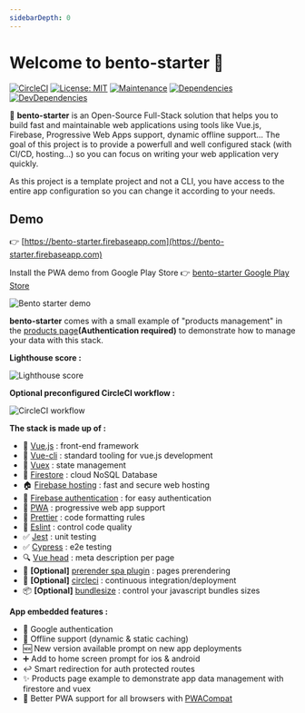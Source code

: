 ```yaml
---
sidebarDepth: 0
---
```


# Welcome to bento-starter :wave:

[![CircleCI](https://circleci.com/gh/kefranabg/bento-starter/tree/master.svg?style=svg&circle-token=f311e2320782a12321a769faa2ef1d3cdf5e1a10)](https://circleci.com/gh/kefranabg/bento-starter/tree/master)
[![License: MIT](https://img.shields.io/badge/License-MIT-yellow.svg)](https://opensource.org/licenses/MIT)
[![Maintenance](https://img.shields.io/badge/Maintained%3F-yes-green.svg)](https://GitHub.com/vuesion/vuesion/graphs/commit-activity)
[![Dependencies](https://img.shields.io/david/kefranabg/bento-starter.svg)](https://david-dm.org/kefranabg/bento-starter)
[![DevDependencies](https://img.shields.io/david/dev/kefranabg/bento-starter.svg)](https://david-dm.org/kefranabg/bento-starter?type=dev)
<br />

:bento: **bento-starter** is an Open-Source Full-Stack solution that helps you to build fast and maintainable web applications using tools like Vue.js, Firebase, Progressive Web Apps support, dynamic offline support... The goal of this project is to provide a powerfull and well configured stack (with CI/CD, hosting...) so you can focus on writing your web application very quickly.

As this project is a template project and not a CLI, you have access to the entire app configuration so you can change it according to your needs.

## Demo

:point_right: [https://bento-starter.firebaseapp.com](https://bento-starter.firebaseapp.com)

Install the PWA demo from Google Play Store :point_right: [bento-starter Google Play Store](https://play.google.com/store/apps/details?id=com.bentostarter.bentostarterdemo)

![Bento starter demo](/assets/img/demo.gif)

**bento-starter** comes with a small example of "products management" in the [products page](https://bento-starter.firebaseapp.com/login?redirectUrl=%2Fproducts)**(Authentication required)** to demonstrate how to manage your data with this stack.

**Lighthouse score :**

![Lighthouse score](/assets/img/lighthouse-score-report.jpg)

**Optional preconfigured CircleCI workflow :**

![CircleCI workflow](/assets/img/ci-workflow.jpg)

**The stack is made up of :**

- :metal: [Vue.js](https://vuejs.org/) : front-end framework
- :wrench: [Vue-cli](https://cli.vuejs.org/) : standard tooling for vue.js development
- :repeat: [Vuex](https://vuex.vuejs.org/) : state management
- :floppy_disk: [Firestore](https://firebase.google.com/products/firestore/) : cloud NoSQL Database
- :house: [Firebase hosting](https://firebase.google.com/products/hosting/) : fast and secure web hosting
- :bust_in_silhouette: [Firebase authentication](https://firebase.google.com/products/firestore/) : for easy authentication
- :iphone: [PWA](https://www.npmjs.com/package/@vue/cli-plugin-pwa) : progressive web app support
- :lipstick: [Prettier](https://prettier.io/) : code formatting rules
- :rotating_light: [Eslint](https://eslint.org/) : control code quality
- :white_check_mark: [Jest](https://jestjs.io/) : unit testing
- :white_check_mark: [Cypress](https://www.cypress.io/) : e2e testing
- :mag: [Vue head](https://github.com/ktquez/vue-head) : meta description per page
- :page_facing_up: **[Optional]** [prerender spa plugin](https://github.com/chrisvfritz/prerender-spa-plugin) : pages prerendering
- :green_heart: **[Optional]** [circleci](https://circleci.com/) : continuous integration/deployment
- :package: **[Optional]** [bundlesize](https://github.com/siddharthkp/bundlesize) : control your javascript bundles sizes

**App embedded features :**

- 👤 Google authentication
- 📴 Offline support (dynamic & static caching)
- 🆕 New version available prompt on new app deployments
- ➕ Add to home screen prompt for ios & android
- ↩️ Smart redirection for auth protected routes
- ✨ Products page example to demonstrate app data management with firestore and vuex
- 💪 Better PWA support for all browsers with [PWACompat](https://github.com/GoogleChromeLabs/pwacompat)

<br />

